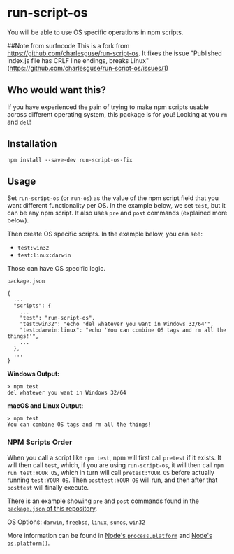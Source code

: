 # run-script-os

You will be able to use OS specific operations in npm scripts.

##Note from surfncode
This is a fork from https://github.com/charlesguse/run-script-os. It fixes the issue "Published index.js file has CRLF line endings, breaks Linux" (https://github.com/charlesguse/run-script-os/issues/1)

## Who would want this?
If you have experienced the pain of trying to make npm scripts usable across different operating system, this package is for you! Looking at you `rm` and `del`!

## Installation
`npm install --save-dev run-script-os-fix`

## Usage

Set `run-script-os` (or `run-os`) as the value of the npm script field that you want different functionality per OS. In the example below, we set `test`, but it can be any npm script. It also uses `pre` and `post` commands (explained more below).

Then create OS specific scripts. In the example below, you can see:

* `test:win32`
* `test:linux:darwin`

Those can have OS specific logic.

`package.json`
```
{
  ...
  "scripts": {
    ...
    "test": "run-script-os",
    "test:win32": "echo 'del whatever you want in Windows 32/64'", 
    "test:darwin:linux": "echo 'You can combine OS tags and rm all the things!'",
    ...
  },
  ...
}
```

**Windows Output:**
```
> npm test
del whatever you want in Windows 32/64
```

**macOS and Linux Output:**
```
> npm test
You can combine OS tags and rm all the things!
```

### NPM Scripts Order
When you call a script like `npm test`, npm will first call `pretest` if it exists. It will then call `test`, which, if you are using `run-script-os`, it will then call `npm run test:YOUR OS`, which in turn will call `pretest:YOUR OS` before actually running `test:YOUR OS`. Then `posttest:YOUR OS` will run, and then after that `posttest` will finally execute.

There is an example showing `pre` and `post` commands found in the [`package.json` of this repository](https://github.com/charlesguse/run-script-os/blob/master/package.json).

OS Options: `darwin`, `freebsd`, `linux`, `sunos`, `win32`

More information can be found in [Node's `process.platform`](https://nodejs.org/api/process.html#process_process_platform) and [Node's `os.platform()`](https://nodejs.org/api/os.html#os_os_platform).

